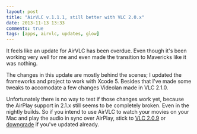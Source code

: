 ```yaml
---
layout: post
title: "AirVLC v.1.1.1, still better with VLC 2.0.x"
date: 2013-11-13 13:33
comments: true
tags: [apps, airvlc, updates, glow]
---
```


It feels like an update for AirVLC has been overdue. Even though it's been working very well for me and even made the transition to Mavericks like it was nothing.

<!-- more -->

The changes in this update are mostly behind the scenes; I updated the frameworks and project to work with Xcode 5. Besides that I've made some tweaks to accomodate a few changes Videolan made in VLC 2.1.0.

Unfortunately there is no way to test if those changes work yet, because the AirPlay support in 2.1.x still seems to be completely broken. Even in the nightly builds. So if you intend to use AirVLC to watch your movies on your Mac and play the audio in sync over AirPlay, stick to [VLC 2.0.9](http://vlc.airvlc.com/download) or [downgrade](http://vlc.airvlc.com/downgrade) if you've updated already.
